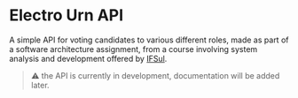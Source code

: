 # Electro Urn API

A simple API for voting candidates to various different roles, made as part of a software architecture assignment, from a course involving system analysis and development offered by [IFSul](http://www.ifsul.edu.br).

> :warning: the API is currently in development, documentation will be added later.